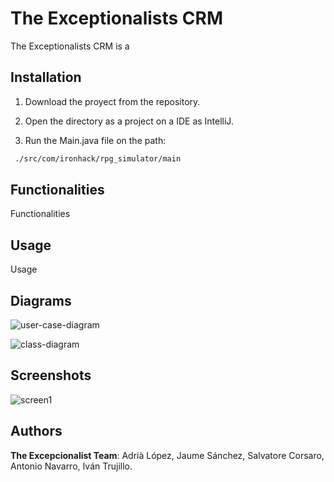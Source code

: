# The Exceptionalists CRM

The Exceptionalists CRM is a 

## Installation

1. Download the proyect from the repository.

2. Open the directory as a project on a IDE as IntelliJ.

3. Run the Main.java file on the path:

```bash
 ./src/com/ironhack/rpg_simulator/main
```

## Functionalities

Functionalities
  
## Usage

Usage

## Diagrams

![user-case-diagram]('URL')

![class-diagram]('URL')
   
## Screenshots

![screen1]('URL')

## Authors
**The Excepcionalist Team**: Adrià López, Jaume Sánchez, Salvatore Corsaro, Antonio Navarro, Iván Trujillo.
